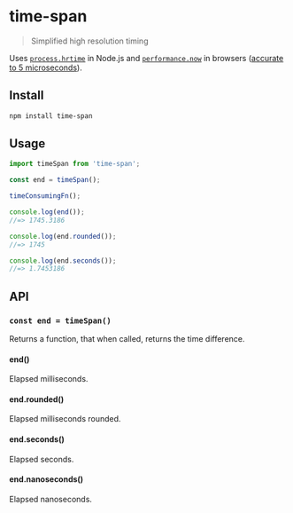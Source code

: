 # time-span

> Simplified high resolution timing

Uses [`process.hrtime`](https://nodejs.org/api/process.html#processhrtimebigint) in Node.js and [`performance.now`](https://developer.mozilla.org/en-US/docs/Web/API/Performance/now) in browsers ([accurate to 5 microseconds](https://developer.mozilla.org/en-US/docs/Web/API/DOMHighResTimeStamp)).

## Install

```sh
npm install time-span
```

## Usage

```js
import timeSpan from 'time-span';

const end = timeSpan();

timeConsumingFn();

console.log(end());
//=> 1745.3186

console.log(end.rounded());
//=> 1745

console.log(end.seconds());
//=> 1.7453186
```

## API

### `const end = timeSpan()`

Returns a function, that when called, returns the time difference.

#### end()

Elapsed milliseconds.

#### end.rounded()

Elapsed milliseconds rounded.

#### end.seconds()

Elapsed seconds.

#### end.nanoseconds()

Elapsed nanoseconds.
